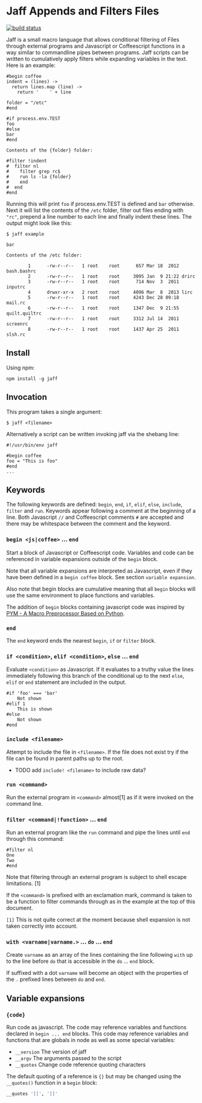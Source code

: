 # Jaff Appends and Filters Files

[![build status](https://secure.travis-ci.org/aklt/node-jaff.png?branch=master)](http://travis-ci.org/aklt/node-jaff)

Jaff is a small macro language that allows conditional filtering of Files through
external programs and Javascript or Coffeescript functions in a way similar to
commandline pipes between programs.  Jaff scripts can be written to cumulatively
apply filters while expanding variables in the text.  Here is an example:

    #begin coffee
    indent = (lines) ->
      return lines.map (line) ->
        return '    ' + line

    folder = "/etc"
    #end

    #if process.env.TEST
    foo
    #else
    bar
    #end

    Contents of the {folder} folder:

    #filter !indent
    #  filter nl
    #    filter grep rc$
    #    run ls -la {folder}
    #    end
    #  end
    #end

Running this will print `foo` if process.env.TEST is defined and `bar`
otherwise. Next it will list the contents of the `/etc` folder, filter out files
ending with `"rc"`, prepend a line number to each line and finally indent these
lines.  The output might look like this:

    $ jaff example

    bar

    Contents of the /etc folder:

            1      -rw-r--r--   1 root    root      657 Mar 18  2012 bash.bashrc
            2      -rw-r--r--   1 root    root     3095 Jan  9 21:22 drirc
            3      -rw-r--r--   1 root    root      714 Nov  3  2011 inputrc
            4      drwxr-xr-x   2 root    root     4096 Mar  8  2013 lirc
            5      -rw-r--r--   1 root    root     4243 Dec 28 09:18 mail.rc
            6      -rw-r--r--   1 root    root     1347 Dec  9 21:55 quilt.quiltrc
            7      -rw-r--r--   1 root    root     3312 Jul 14  2011 screenrc
            8      -rw-r--r--   1 root    root     1437 Apr 25  2011 slsh.rc

## Install

Using npm:

    npm install -g jaff

## Invocation

This program takes a single argument:

    $ jaff <filename>

Alternatively a script can be written invoking jaff via the shebang line:

    #!/usr/bin/env jaff

    #begin coffee
    foo = "This is foo"
    #end
    ...

## Keywords

The following keywords are defined: `begin`, `end`, `if`, `elif`, `else`,
`include`, `filter` and `run`.  Keywords appear following a comment at the
beginning of a line.  Both Javascript `//` and Coffeescript comments `#` are
accepted and there may be whitespace between the comment and the keyword.

### `begin <js|coffee>` ... `end`

Start a block of Javascript or Coffeescript code.  Variables and code can be
referenced in variable expansions outside of the `begin` block.

Note that all variable expansions are interpreted as Javascript, even if they
have been defined in a `begin coffee` block.  See section `variable expansion`.

Also note that begin blocks are cumulative meaning that all `begin` blocks will
use the same environment to place functions and variables.

The addition of `begin` blocks containing javascript code was inspired by
<a href="http://citeseerx.ist.psu.edu/viewdoc/summary?doi=10.1.1.25.400" target="_blank">PYM - A Macro Preprocessor Based on Python</a>.

### `end`

The `end` keyword ends the nearest `begin`, `if` or `filter` block.

### `if <condition>`, `elif <condition>`, `else` ... `end`

Evaluate `<condition>` as Javascript.  If it evaluates to a truthy value the
lines immediately following this branch of the conditional up to the next
`else`, `elif` or `end` statement are included in the output.

    #if 'foo' === 'bar'
        Not shown
    #elif 1
        This is shown
    #else
        Not shown
    #end

### `include <filename>`

Attempt to include the file in `<filename>`.  If the file does not exist try
if the file can be found in parent paths up to the root.

* TODO add `include! <filename>` to include raw data?

### `run <command>`

Run the external program in `<command>` almost[1] as if it were invoked on the
command line.

### `filter <command|!function>` ... `end`

Run an external program like the `run` command and pipe the lines until `end`
through this command:

    #filter nl
    One
    Two
    #end

Note that filtering through an external program is subject to shell escape
limitations. [1]

If the `<command>` is prefixed with an exclamation mark, command is taken to be
a function to filter commands through as in the example at the top of this
document.

`[1]` This is not quite correct at the moment because shell expansion is not taken
correctly into account.

### `with <varname|varname.>` ... `do` ... `end`

Create `varname` as an array of the lines containing the line following `with` up
to the line before `do` that is accessible in the `do` ... `end` block.

If suffixed with a dot `varname` will become an object with the properties of
the `.` prefixed lines between `do` and `end`.

## Variable expansions

### `{code}`

Run code as javascript. The code may reference variables and functions declared
in `begin ... end` blocks.  This code may reference variables and functions that
are globals in node as well as some special variables:

* `__version` The version of jaff
* `__argv`    The arguments passed to the script
* `__quotes`  Change code reference quoting characters

The default quoting of a reference is `{}` but may be changed using the
`__quotes()` function in a `begin` block:

```coffee
__quotes '[[', ']]'

```

